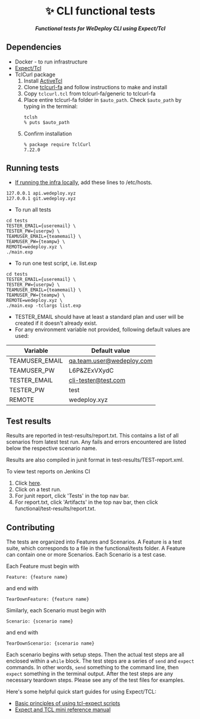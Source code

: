 <h1 align="center">✨ CLI functional tests</h1>

 <h5 align="center">Functional tests for WeDeploy CLI using Expect/Tcl</h5>

## Dependencies
* Docker - to run infrastructure
* [Expect/Tcl](http://expect.sourceforge.net/)
* TclCurl package
    1. Install [ActiveTcl](https://www.activestate.com/activetcl/downloads)
    1. Clone [tclcurl-fa](https://github.com/flightaware/tclcurl-fa) and follow instructions to make and install
    1. Copy `tclcurl.tcl` from tclcurl-fa/generic to tclcurl-fa
    1. Place entire tclcurl-fa folder in `$auto_path`.  Check `$auto_path` by typing in the terminal:
        ```
        tclsh
        % puts $auto_path
        ```
    1. Confirm installation
        ```
        % package require TclCurl
        7.22.0
        ```

## Running tests
* [If running the infra locally](https://github.com/wedeploy/training#development), add these lines to /etc/hosts.
```
127.0.0.1 api.wedeploy.xyz
127.0.0.1 git.wedeploy.xyz
```
* To run all tests
```
cd tests
TESTER_EMAIL={useremail} \
TESTER_PW={userpw} \
TEAMUSER_EMAIL={teamemail} \
TEAMUSER_PW={teampw} \
REMOTE=wedeploy.xyz \
./main.exp
```
* To run one test script, i.e. list.exp
```
cd tests
TESTER_EMAIL={useremail} \
TESTER_PW={userpw} \
TEAMUSER_EMAIL={teamemail} \
TEAMUSER_PW={teampw} \
REMOTE=wedeploy.xyz \
./main.exp -tclargs list.exp
```
* TESTER_EMAIL should have at least a standard plan and user will be created if it doesn't already exist.
* For any environment variable not provided, following default values are used:

| Variable       | Default value             |
| -------------  | ------------------------- |
| TEAMUSER_EMAIL | qa.team.user@wedeploy.com |
| TEAMUSER_PW    | L6P&ZExVXydC              |
| TESTER_EMAIL   | cli-tester@test.com       |
| TESTER_PW      | test                      |
| REMOTE         | wedeploy.xyz              |


## Test results
Results are reported in test-results/report.txt.  This contains a list of all scenarios from latest test run.  Any fails and errors encountered are listed below the respective scenario name.

Results are also compiled in junit format in test-results/TEST-report.xml.  

To view test reports on Jenkins CI
1. Click [here](https://ci.wedeploy.com/blue/organizations/jenkins/WeDeploy%2Fcli-functional-tests/activity/).  
1. Click on a test run.
1. For junit report, click 'Tests' in the top nav bar.
1. For report.txt, click 'Artifacts' in the top nav bar, then click functional/test-results/report.txt.

## Contributing
The tests are organized into Features and Scenarios.  A Feature is a test suite, which corresponds to a file in the functional/tests folder.  A Feature can contain one or more Scenarios.  Each Scenario is a test case.

Each Feature must begin with
```
Feature: {feature name}
```
and end with
```
TearDownFeature: {feature name}
```
Similarly, each Scenario must begin with
```
Scenario: {scenario name}
```
and end with
```
TearDownScenario: {scenario name}
```

Each scenario begins with setup steps.  Then the actual test steps are all enclosed within a `while` block.  The test steps are a series of `send` and `expect` commands.  In other words, `send` something to the command line, then `expect` something in the terminal output.  After the test steps are any necessary teardown steps.  Please see any of the test files for examples.

Here's some helpful quick start guides for using Expect/TCL:

- [Basic principles of using tcl-expect scripts](https://gist.github.com/Fluidbyte/6294378)
- [Expect and TCL mini reference manual](http://inguza.com/document/expect-and-tcl-mini-reference-manual)
